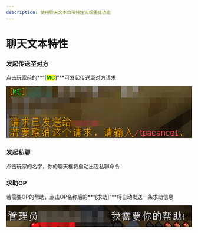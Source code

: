 ```yaml
---
description: 使用聊天文本自带特性实现便捷功能
---
```


# 聊天文本特性

### 发起传送至对方

点击玩家前的**“**<mark style="color:yellow;">**\[**</mark><mark style="color:green;">**MC**</mark><mark style="color:yellow;">**]**</mark>**”**可发起传送至对方请求

![](<../.gitbook/assets/image (1) (1).png>)

### 发起私聊

点击玩家的名字，你的聊天框将自动出现私聊命令

### 求助OP

若需要OP的帮助，点击OP名称后的**“**<mark style="color:red;">**\[求助]**</mark>**”**将自动发送一条求助信息

![](<../.gitbook/assets/image (1).png>)
